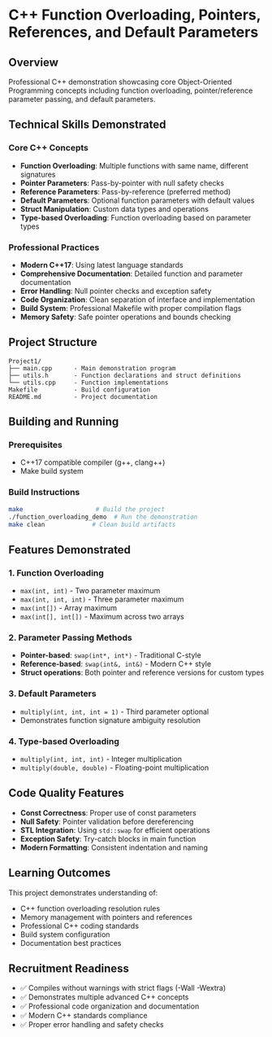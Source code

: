 # C++ Function Overloading, Pointers, References, and Default Parameters

## Overview
Professional C++ demonstration showcasing core Object-Oriented Programming concepts including function overloading, pointer/reference parameter passing, and default parameters.

## Technical Skills Demonstrated

### Core C++ Concepts
- **Function Overloading**: Multiple functions with same name, different signatures
- **Pointer Parameters**: Pass-by-pointer with null safety checks
- **Reference Parameters**: Pass-by-reference (preferred method)
- **Default Parameters**: Optional function parameters with default values
- **Struct Manipulation**: Custom data types and operations
- **Type-based Overloading**: Function overloading based on parameter types

### Professional Practices
- **Modern C++17**: Using latest language standards
- **Comprehensive Documentation**: Detailed function and parameter documentation
- **Error Handling**: Null pointer checks and exception safety
- **Code Organization**: Clean separation of interface and implementation
- **Build System**: Professional Makefile with proper compilation flags
- **Memory Safety**: Safe pointer operations and bounds checking

## Project Structure
```
Project1/
├── main.cpp      - Main demonstration program
├── utils.h       - Function declarations and struct definitions
└── utils.cpp     - Function implementations
Makefile          - Build configuration
README.md         - Project documentation
```

## Building and Running

### Prerequisites
- C++17 compatible compiler (g++, clang++)
- Make build system

### Build Instructions
```bash
make                    # Build the project
./function_overloading_demo  # Run the demonstration
make clean             # Clean build artifacts
```

## Features Demonstrated

### 1. Function Overloading
- `max(int, int)` - Two parameter maximum
- `max(int, int, int)` - Three parameter maximum  
- `max(int[])` - Array maximum
- `max(int[], int[])` - Maximum across two arrays

### 2. Parameter Passing Methods
- **Pointer-based**: `swap(int*, int*)` - Traditional C-style
- **Reference-based**: `swap(int&, int&)` - Modern C++ style
- **Struct operations**: Both pointer and reference versions for custom types

### 3. Default Parameters
- `multiply(int, int, int = 1)` - Third parameter optional
- Demonstrates function signature ambiguity resolution

### 4. Type-based Overloading
- `multiply(int, int, int)` - Integer multiplication
- `multiply(double, double)` - Floating-point multiplication

## Code Quality Features
- **Const Correctness**: Proper use of const parameters
- **Null Safety**: Pointer validation before dereferencing
- **STL Integration**: Using `std::swap` for efficient operations
- **Exception Safety**: Try-catch blocks in main function
- **Modern Formatting**: Consistent indentation and naming

## Learning Outcomes
This project demonstrates understanding of:
- C++ function overloading resolution rules
- Memory management with pointers and references
- Professional C++ coding standards
- Build system configuration
- Documentation best practices

## Recruitment Readiness
- ✅ Compiles without warnings with strict flags (-Wall -Wextra)
- ✅ Demonstrates multiple advanced C++ concepts
- ✅ Professional code organization and documentation
- ✅ Modern C++ standards compliance
- ✅ Proper error handling and safety checks
